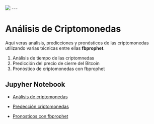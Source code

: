 
<img src="https://github.com/luishernand/pandas_fundamentals/blob/master/logo4.JPG?raw=true">  
---  

# Análisis de Criptomonedas  
Aqui veras  análisis, predicciones y pronósticos de las criptomonedas utilizando varias técnicas entre ellas **fbprophet**.   
1. Análisis  de tiempo de las criptomnedas  
1. Predicción del precio de cierre del Bitcoin
1. Pronóstico de criptomonedas con fbprophet


## Jupyher Notebook
- [Análisis de criptomonedas](https://nbviewer.jupyter.org/github/luishernand/analisis_criptomonedas/blob/master/analisis%20crypto.ipynb)  
- [Predección criptomonedas](https://nbviewer.jupyter.org/github/luishernand/analisis_criptomonedas/blob/master/Predecir_precio_crypto_monedas.ipynb)

- [Pronosticos con fbprophet](https://nbviewer.jupyter.org/github/luishernand/analisis_criptomonedas/blob/master/pronostico_criptomonedas.ipynb)

